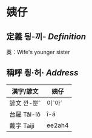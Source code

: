 # 姨仔
## 定義 딍-끼- _Definition_




英：Wife's younger sister

## 稱呼 칑·허· _Address_

漢字/諺文 | 姨仔
--- | ---
諺文 깐-뿐ˆ | 이ˆ아ˊ
台羅 Tâi-lô | î-á
戴字 Taiji | ee2ah4



